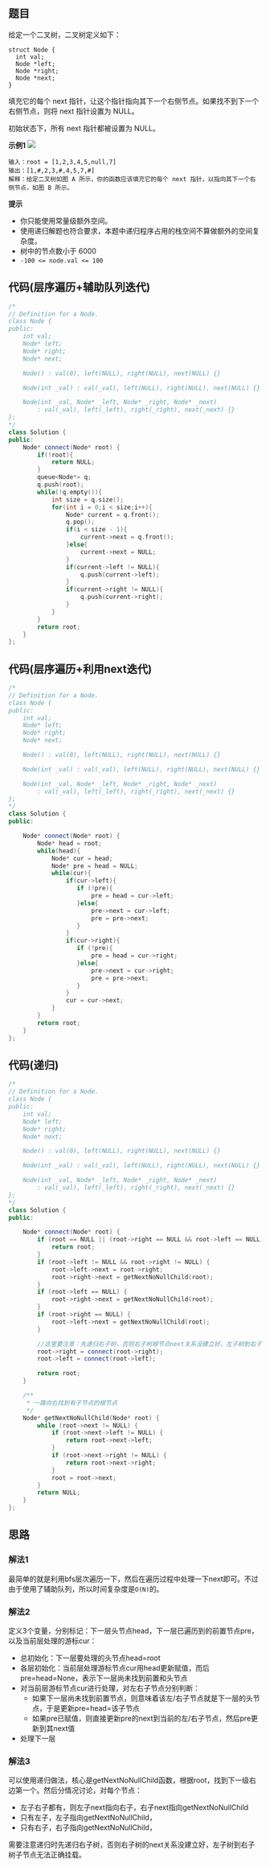 ## 题目
给定一个二叉树，二叉树定义如下：
```
struct Node {
  int val;
  Node *left;
  Node *right;
  Node *next;
}
```
填充它的每个 next 指针，让这个指针指向其下一个右侧节点。如果找不到下一个右侧节点，则将 next 指针设置为 NULL。

初始状态下，所有 next 指针都被设置为 NULL。

**示例1**
![](static/117.png)
```
输入：root = [1,2,3,4,5,null,7]
输出：[1,#,2,3,#,4,5,7,#]
解释：给定二叉树如图 A 所示，你的函数应该填充它的每个 next 指针，以指向其下一个右侧节点，如图 B 所示。
```

**提示**
* 你只能使用常量级额外空间。
* 使用递归解题也符合要求，本题中递归程序占用的栈空间不算做额外的空间复杂度。
* 树中的节点数小于 6000
* `-100 <= node.val <= 100`

## 代码(层序遍历+辅助队列迭代)
```C++
/*
// Definition for a Node.
class Node {
public:
    int val;
    Node* left;
    Node* right;
    Node* next;

    Node() : val(0), left(NULL), right(NULL), next(NULL) {}

    Node(int _val) : val(_val), left(NULL), right(NULL), next(NULL) {}

    Node(int _val, Node* _left, Node* _right, Node* _next)
        : val(_val), left(_left), right(_right), next(_next) {}
};
*/
class Solution {
public:
    Node* connect(Node* root) {
        if(!root){
            return NULL;
        }
        queue<Node*> q;
        q.push(root);
        while(!q.empty()){
            int size = q.size();
            for(int i = 0;i < size;i++){
                Node* current = q.front();
                q.pop();
                if(i < size - 1){
                    current->next = q.front();
                }else{
                    current->next = NULL;
                }
                if(current->left != NULL){
                    q.push(current->left);
                }
                if(current->right != NULL){
                    q.push(current->right);
                }
            }
        }
        return root;
    }
};
```

## 代码(层序遍历+利用next迭代)
```C++
/*
// Definition for a Node.
class Node {
public:
    int val;
    Node* left;
    Node* right;
    Node* next;

    Node() : val(0), left(NULL), right(NULL), next(NULL) {}

    Node(int _val) : val(_val), left(NULL), right(NULL), next(NULL) {}

    Node(int _val, Node* _left, Node* _right, Node* _next)
        : val(_val), left(_left), right(_right), next(_next) {}
};
*/
class Solution {
public:

    Node* connect(Node* root) {
        Node* head = root;
        while(head){
            Node* cur = head;
            Node* pre = head = NULL;
            while(cur){
                if(cur->left){
                   if (!pre){
                       pre = head = cur->left;
                   }else{
                       pre->next = cur->left;
                       pre = pre->next;
                   } 
                }
                if(cur->right){
                   if (!pre){
                       pre = head = cur->right;
                   }else{
                       pre->next = cur->right;
                       pre = pre->next;
                   } 
                }
                cur = cur->next;
            }
        }
        return root;
    }
};
```

## 代码(递归)
```C++
/*
// Definition for a Node.
class Node {
public:
    int val;
    Node* left;
    Node* right;
    Node* next;

    Node() : val(0), left(NULL), right(NULL), next(NULL) {}

    Node(int _val) : val(_val), left(NULL), right(NULL), next(NULL) {}

    Node(int _val, Node* _left, Node* _right, Node* _next)
        : val(_val), left(_left), right(_right), next(_next) {}
};
*/
class Solution {
public:

    Node* connect(Node* root) {
        if (root == NULL || (root->right == NULL && root->left == NULL)) {
            return root;
        }
        if (root->left != NULL && root->right != NULL) {
            root->left->next = root->right;
            root->right->next = getNextNoNullChild(root);
        }
        if (root->left == NULL) {
            root->right->next = getNextNoNullChild(root);
        }
        if (root->right == NULL) {
            root->left->next = getNextNoNullChild(root);
        }

        //这里要注意：先递归右子树，否则右子树根节点next关系没建立好，左子树到右子树子节点无法正确挂载
        root->right = connect(root->right);
        root->left = connect(root->left);

        return root;
    }

    /**
     * 一路向右找到有子节点的根节点
     */
    Node* getNextNoNullChild(Node* root) {
        while (root->next != NULL) {
            if (root->next->left != NULL) {
                return root->next->left;
            }
            if (root->next->right != NULL) {
                return root->next->right;
            }
            root = root->next;
        }
        return NULL;
    }
};
```
## 思路

### 解法1

最简单的就是利用bfs层次遍历一下，然后在遍历过程中处理一下next即可。不过由于使用了辅助队列，所以时间复杂度是`O(N)`的。

### 解法2

定义3个变量，分别标记：下一层头节点head，下一层已遍历到的前置节点pre，以及当前层处理的游标cur：

* 总初始化：下一层要处理的头节点head=root
* 各层初始化：当前层处理游标节点cur用head更新赋值，而后pre=head=None，表示下一层尚未找到前置和头节点
* 对当前层游标节点cur进行处理，对左右子节点分别判断：
    * 如果下一层尚未找到前置节点，则意味着该左/右子节点就是下一层的头节点，于是更新pre=head=该子节点
    * 如果pre已赋值，则直接更新pre的next到当前的左/右子节点，然后pre更新到其next值
* 处理下一层

### 解法3

可以使用递归做法，核心是getNextNoNullChild函数，根据root，找到下一级右边第一个。然后分情况讨论，对每个节点：
* 左子右子都有，则左子next指向右子，右子next指向getNextNoNullChild
* 只有左子，左子指向getNextNoNullChild，
* 只有右子，右子指向getNextNoNullChild，

需要注意递归时先递归右子树，否则右子树的next关系没建立好，左子树到右子树子节点无法正确挂载。
